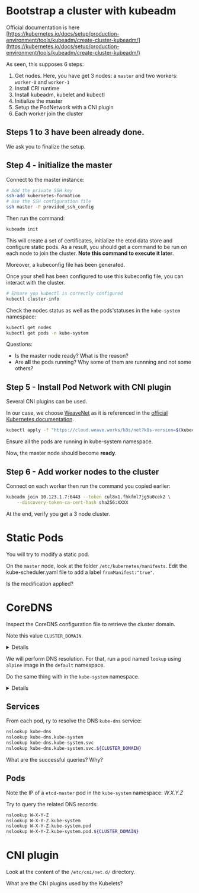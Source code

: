 # Bootstrap a cluster with kubeadm

Official documentation is here [https://kubernetes.io/docs/setup/production-environment/tools/kubeadm/create-cluster-kubeadm/](https://kubernetes.io/docs/setup/production-environment/tools/kubeadm/create-cluster-kubeadm/)

As seen, this supposes 6 steps:
1. Get nodes. Here, you have get 3 nodes: a `master` and two workers: `worker-0` and `worker-1`
2. Install CRI runtime
3. Install kubeadm, kubelet and kubectl
4. Initialize the master
5. Setup the PodNetwork with a CNI plugin
6. Each worker join the cluster

## Steps 1 to 3 have been already done.

We ask you to finalize the setup.

## Step 4 - initialize the master

Connect to the master instance:
```sh
# Add the private SSH key
ssh-add kubernetes-formation
# Use the SSH configuration file
ssh master -F provided_ssh_config 
```

Then run the command:
```sh
kubeadm init
```

This will create a set of certificates, initialize the etcd data store and configure static pods.
As a result, you should get a command to be run on each node to join the cluster. **Note this command to execute it later**.

Moreover, a kubeconfig file has been generated.

Once your shell has been configured to use this kubeconfig file, you can interact with the cluster.

```sh
# Ensure you kubectl is correctly configured
kubectl cluster-info
```

Check the nodes status as well as the pods'statuses in the `kube-system` namespace:
```sh
kubectl get nodes
kubectl get pods -n kube-system
```

Questions:
* Is the master node ready? What is the reason?
* Are **all** the pods running? Why some of them are runnning and not some others?


## Step 5 - Install Pod Network with CNI plugin

Several CNI plugins can be used. 

In our case, we choose [WeaveNet](https://www.weave.works/docs/net/latest/overview/) as it is referenced in the [official Kubernetes documentation](https://kubernetes.io/docs/setup/production-environment/tools/kubeadm/high-availability/#steps-for-the-first-control-plane-node).

```sh
kubectl apply -f "https://cloud.weave.works/k8s/net?k8s-version=$(kubectl version | base64 | tr -d '\n')"
```

Ensure all the pods are running in kube-system namespace.

Now, the master node should become **ready**.

## Step 6 - Add worker nodes to the cluster

Connect on each worker then run the command you copied earlier:
```sh
kubeadm join 10.123.1.7:6443 --token cul8x1.fhkfml7jg5u0cek2 \
    --discovery-token-ca-cert-hash sha256:XXXX
```

At the end, verify you get a 3 node cluster.

# Static Pods

You will try to modify a static pod.

On the `master` node, look at the folder `/etc/kubernetes/manifests`.
Edit the kube-scheduler.yaml file to add a label `fromManifest:"true"`.

Is the modification applied?

# CoreDNS

Inspect the CoreDNS configuration file to retrieve the cluster domain.

Note this value `CLUSTER_DOMAIN`.

<details>

```sh
kubectl get cm coredns -n kube-system |grep kubernetes|awk '{print $2}'
```

</details>

We will perform DNS resolution.
For that, run a pod named `lookup` using `alpine` image in the `default` namespace.

Do the same thing with in the `kube-system` namespace.

<details>
```sh
kubectl run lookup --image=alpine -n default -- sh -c "sleep 1000"
kubectl run lookup --image=alpine -n kube-system -- sh -c "sleep 1000"
```
</details>

## Services

From each pod, ry to resolve the DNS `kube-dns` service:
```sh
nslookup kube-dns
nslookup kube-dns.kube-system
nslookup kube-dns.kube-system.svc
nslookup kube-dns.kube-system.svc.${CLUSTER_DOMAIN}
```

What are the successful queries? Why?

## Pods

Note the IP of a `etcd-master` pod in the `kube-system` namespace: *W.X.Y.Z*

Try to query the related DNS records:
```sh
nslookup W-X-Y-Z
nslookup W-X-Y-Z.kube-system
nslookup W-X-Y-Z.kube-system.pod
nslookup W-X-Y-Z.kube-system.pod.${CLUSTER_DOMAIN}
```

# CNI plugin

Look at the content of the `/etc/cni/net.d/` directory.

What are the CNI plugins used by the Kubelets?